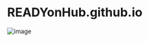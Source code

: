 # READYonHub.github.io

![image](https://user-images.githubusercontent.com/104925582/204866421-04973508-93cd-46ba-85b6-7514596682b8.png)
